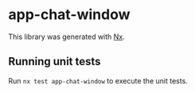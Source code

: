 # app-chat-window

This library was generated with [Nx](https://nx.dev).

## Running unit tests

Run `nx test app-chat-window` to execute the unit tests.
